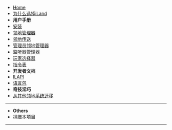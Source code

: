* [Home](/README.md)
* [为什么选择iLand](/why_chose_iland.md)
* **用户手册**
* [安装](/user/install.md)
* [领地管理器](/user/lmgr.md)
* [领地传送](/user/landtp.md)
* [管理员领地管理器](/user/oplmgr.md)
* [监听器管理器](/user/listenerMgr.md)
* [玩家选择器](/user/playerselector.md)
* [指令表](/user/commands.md)
* **开发者文档**
* [ILAPI](/development/ilapi.md)
* [语言包](/development/i18n.md)
* **奇技淫巧**
* [从其他领地系统迁移](/tools/transfrom.md)
---
* **Others**
* [捐赠本项目](/CONTRIBUTE.md)
---